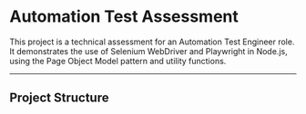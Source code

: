 # Automation Test Assessment

This project is a technical assessment for an Automation Test Engineer role.  
It demonstrates the use of Selenium WebDriver and Playwright in Node.js, using the Page Object Model pattern and utility functions.

---

## Project Structure